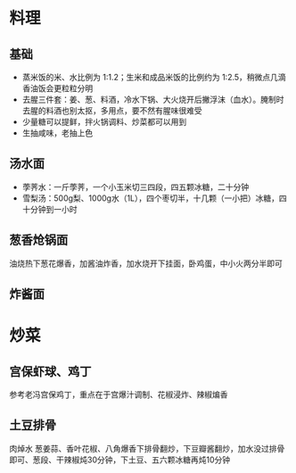 # 料理

## 基础

- 蒸米饭的米、水比例为 1:1.2；生米和成品米饭的比例约为 1:2.5，稍微点几滴香油饭会更粒粒分明
- 去腥三件套：姜、葱、料酒，冷水下锅、大火烧开后撇浮沫（血水）。腌制时去腥的料酒也别太抠，多用点，要不然有腥味很难受
- 少量糖可以提鲜，拌火锅调料、炒菜都可以用到
- 生抽咸味，老抽上色

## 汤水面

- 荸荠水：一斤荸荠，一个小玉米切三四段，四五颗冰糖，二十分钟
- 雪梨汤：500g梨、1000g水（1L），四个枣切半，十几颗（一小把）冰糖，四十分钟到一小时

## 葱香炝锅面
油烧热下葱花爆香，加酱油炸香，加水烧开下挂面，卧鸡蛋，中小火两分半即可

## 炸酱面


# 炒菜
## 宫保虾球、鸡丁
参考老冯宫保鸡丁，重点在于宫爆汁调制、花椒浸炸、辣椒煸香

## 土豆排骨
肉焯水 葱姜蒜、香叶花椒、八角爆香下排骨翻炒，下豆瓣酱翻炒，加水没过排骨即可、葱段、干辣椒炖30分钟，下土豆、五六颗冰糖再炖10分钟
